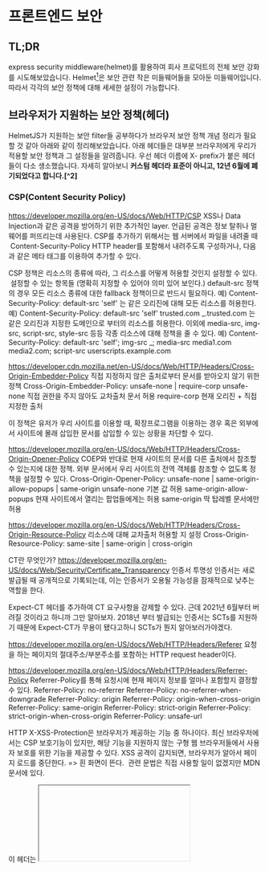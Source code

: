 # 프론트엔드 보안

## TL;DR

express security middleware(helmet)를 활용하여 회사 프로덕트의 전체 보안 강화를 시도해보았습니다.
Helmet[^1]은 보안 관련 작은 미들웨어들을 모아둔 미들웨어입니다. 따라서 각각의 보안 정책에 대해 세세한 설정이 가능합니다.

## 브라우저가 지원하는 보안 정책(헤더)

HelmetJS가 지원하는 보안 filter들 공부하다가 브라우저 보안 정책 개념 정리가 필요할 것 같아 아래와 같이 정리해보았습니다.
아래 헤더들은 대부분 브라우저에게 우리가 적용할 보안 정책과 그 설정들을 알려줍니다.
우선 헤더 이름에 X- prefix가 붙은 헤더들이 다소 생소했습니다. 자세히 알아보니 **커스텀 헤더라 표준이 아니고, 12년 6월에 폐기되었다고 합니다.[^2]**

### CSP(Content Security Policy)

https://developer.mozilla.org/en-US/docs/Web/HTTP/CSP
XSS나 Data Injection과 같은 공격을 방어하기 위한 추가적인 layer. 언급된 공격은 정보 탈취나 멀웨어를 퍼뜨리는데 사용된다.
CSP를 추가하기 위해서는 웹 서버에서 파일을 내려줄 때  Content-Security-Policy HTTP header를 포함해서 내려주도록 구성하거나,
다음과 같은 메타 태그를 이용하여 추가할 수 있다.

<meta http-equiv="Content-Security-Policy" content="default-src 'self'; img-src https://*; child-src 'none';">

CSP 정책은 리소스의 종류에 따라, 그 리소스를 어떻게 허용할 것인지 설정할 수 있다.  설정할 수 있는 항목들 (명확히 지정할 수 있어야 의미 있어 보인다.)
default-src 정책의 경우 모든 리소스 종류에 대한 fallback 정책이므로 반드시 필요하다.
예) Content-Security-Policy: default-src 'self' 는 같은 오리진에 대해 모든 리소스를 허용한다.
예) Content-Security-Policy: default-src 'self' trusted.com _.trusted.com 는 같은 오리진과 지정한 도메인으로 부터의 리소스를 허용한다.
이외에 media-src, img-src, script-src, style-src 등등 각종 리소스에 대해 정책을 줄 수 있다.
예) Content-Security-Policy: default-src 'self'; img-src _; media-src media1.com media2.com; script-src userscripts.example.com

https://developer.cdn.mozilla.net/en-US/docs/Web/HTTP/Headers/Cross-Origin-Embedder-Policy
직접 지정하지 않은 출처로부터 문서를 받아오지 않기 위한 정책
Cross-Origin-Embedder-Policy: unsafe-none | require-corp
unsafe-none
직접 권한을 주지 않아도 교차출처 문서 허용
require-corp
현재 오리진 + 직접 지정한 출처

이 정책은 유저가 우리 사이트를 이용할 때, 확장프로그램을 이용하는 경우 혹은 외부에서 사이트에 몰래 삽입한 문서를 삽입할 수 있는 상황을 차단할 수 있다.

https://developer.mozilla.org/en-US/docs/Web/HTTP/Headers/Cross-Origin-Opener-Policy
COEP와 반대로 현재 사이트의 문서를 다른 출처에서 참조할 수 있는지에 대한 정책.
외부 문서에서 우리 사이트의 전역 객체를 참조할 수 없도록 정책을 설정할 수 있다.
Cross-Origin-Opener-Policy: unsafe-none | same-origin-allow-popups | same-origin
unsafe-none
기본 값 허용
same-origin-allow-popups
현재 사이트에서 열리는 팝업들에게는 허용
same-origin
딱 탑레벨 문서에만 허용

https://developer.mozilla.org/en-US/docs/Web/HTTP/Headers/Cross-Origin-Resource-Policy
리소스에 대해 교차출처 허용할 지 설정
Cross-Origin-Resource-Policy: same-site | same-origin | cross-origin

CT란 무엇인가? https://developer.mozilla.org/en-US/docs/Web/Security/Certificate_Transparency
인증서 투명성 인증서는 새로 발급될 때 공개적으로 기록되는데, 이는 인증서가 오용될 가능성을 잠재적으로 낮추는 역할을 한다.

Expect-CT 헤더를 추가하여 CT 요구사항을 강제할 수 있다.
근데 2021년 6월부터 버려질 것이라고 하니까 그만 알아보자.
2018년 부터 발급되는 인증서는 SCTs를 지원하기 때문에 Expect-CT가 무용이 됐다고하니 SCTs가 뭔지 알아보러가야겠다.

https://developer.mozilla.org/en-US/docs/Web/HTTP/Headers/Referer
요청을 하는 페이지의 절대주소/부분주소를 포함하는 HTTP request header이다.

https://developer.mozilla.org/en-US/docs/Web/HTTP/Headers/Referrer-Policy
Referrer-Policy를 통해 요청시에 현재 페이지 정보를 얼마나 포함할지 결정할 수 있다.
Referrer-Policy: no-referrer
Referrer-Policy: no-referrer-when-downgrade
Referrer-Policy: origin
Referrer-Policy: origin-when-cross-origin
Referrer-Policy: same-origin
Referrer-Policy: strict-origin
Referrer-Policy: strict-origin-when-cross-origin
Referrer-Policy: unsafe-url

HTTP X-XSS-Protection은 브라우저가 제공하는 기능 중 하나이다. 최신 브라우저에서는 CSP 보호기능이 있지만, 해당 기능을 지원하지 않는 구형 웹 브라우저들에서 사용자 보호를 위한 기능을 제공할 수 있다.
XSS 공격이 감지되면, 브라우저가 알아서 페이지 로드를 중단한다. => 흰 화면이 뜬다. 
관련 문법은 직접 사용할 일이 없겠지만 MDN 문서에 있다.

이 헤더는 <iframe>, <frame>, <object>에서 해당 페이지를 렌더링할 수 있는지 여부를 결정한다.
Clickjacking 방지를 위해 사용한다.
여러 설정들이 있다.
https://developer.mozilla.org/ko/docs/Web/HTTP/Headers/X-Frame-Options

이 헤더 속성을 통해 브라우저에게 다른 도메인에 대한 요청을 어떻게 처리해야하는지 알려줄 수 있다.
이 헤더를 구현함으로써, 우리 사이트에서 다른 도메인의 리소스 요청을 제한하여 허용하지 않은 리소스들이 로딩(요청)되는 것을 방지한다. (어뷰징 방지)
과거의 플래시, PDF 파일 등등...

ie 8,9 버전 종특으로 인해 생긴 커스텀 헤더 (ie는 진작 사라졌어야 한다.)
안전하지 않은 파일을 다운로드할 수 있도록 브라우저에 알려준다. (요즘 필요한 헤더 속성은 아닌듯)
대충 ie만 이상하다는 글 
https://lesstif.tistory.com/entry/Internet-Explorer%EC%97%90%EC%84%9C-%EC%B2%A8%EB%B6%80-%ED%8C%8C%EC%9D%BC-%EB%8B%A4%EC%9A%B4%EB%A1%9C%EB%93%9C%EC%8B%9C-%EC%97%B4%EA%B8%B0-%EB%B2%84%ED%8A%BC-%EB%B9%84%ED%99%9C%EC%84%B1%ED%99%94

말 그대로 미리 IP-DNS 간의 handshaking을 끝내 놓겠다는 헤더 
사용자에게 좋은 경험을 줄 수 있다.
link tag rel에 속성 넣으면 된다.
페이지 뷰 높은 페이지들 /design, /workspace /templates 정도에 적용하면 긍정적인 결과가 나오지 않을까.. (이게 그렇게 중요할까 싶긴 하다...)
https://developer.mozilla.org/en-US/docs/Web/Performance/dns-prefetch
https://experienceleague.adobe.com/docs/core-services/interface/administration/dns-prefetch.html?lang=ko

MIME 타입을 무시하지 않게 제한하는 헤더
MIME 기반 공격을 막아준다. 지정한 MIME 타입으로만 페이지를 렌더할 수 있게 해준다.
딱히 우리 서비스에서 필요한지는 모르겠다. 일단 MIME 타입이 너무 다양하다.

HTTP Strict-Transport-Security response header
HTTP 대신 HTTPS만을 사용하여 통신해야한다고 브라우저에게 알리는 헤더
속성들 아래와 같음 
Strict-Transport-Security: max-age=<expire-time>
Strict-Transport-Security: max-age=<expire-time>; includeSubDomains
Strict-Transport-Security: max-age=<expire-time>; preload
과정
기본으로 Helmet이 지원하는 모든 보안 관련 미들웨어들을 적용시키면, /design이 안열린다.
어떤 보안 문제가 있는지 정확히는 모르겠지만 주로 리소스 출처 관련 문제인듯하다.
/, /workspace, /design > 라우터 별 체킹이 필요하다..
세부 필터 하나씩 시도: https://github.com/helmetjs/helmet
xssFilter
xss 공격
https://noirstar.tistory.com/266 
https://developer.mozilla.org/ko/docs/Web/HTTP/Headers/X-XSS-Protection
express에 적용시킨 helmet이 xss attacking 감지하여 브라우저에게 xss 공격이 들어왔다고 알려준다. 그럼 브라우저가 script 로딩을 멈춘다.
근데 staging, develop 환경에서 502를 뱉어냄...(실패...)

CSP filter
뭐가 필요한지 정확히 몰라 우선 패스 
하려면 네트워크를 통해 리소스 가져오는 도메인들에 대한 정리가 필요하다.
언젠가는 하면 좋을 것 같다.
다른 것들...
점진 적용해야할 것 같고, 적용 전에 정리가 필요하다. (우리 환경을 정확히 알아야할 것 같다.)
비즈 쪽 api도 호출하고, 여러 도메인에서 리소스를 가져오고 있어서 리소스 요청 관련 헤더는 필터들은 막 넣을 순 없을 것 같다.
일단 뭔지 알아야 적용할 수 있어서 나머지 헤더 속성들은 관련 헤더 속성들만 정리했다. 차츰 적용하면 좋을듯
lambda.js
https://github.com/aws-samples/amazon-cloudfront-functions/tree/main/add-security-headers
https://aws.amazon.com/ko/blogs/networking-and-content-delivery/adding-http-security-headers-using-lambdaedge-and-amazon-cloudfront/
근데 https://www.npmjs.com/package/aws-serverless-express 프로젝트 이관됨
https://github.com/vendia/serverless-express
+) AWS에 이런 보안 정책 관련 product(서비스)가 있을 것 같기도 하다. (← 이 방법이 더 여러모로 더 좋을 수도 있을 것 같다. 프론트 쪽 코드에 두면 문제 생길때마다 배포해야한다.)
적용 결과
HelmetJS를 적용하는 것은 실패하였다.
기존과 같이 문제가 되는 부분에 xss 스크립트를 치환하는 코드를 넣어 통과시키게 하여 해결하였다.
관련 이슈

Reference
좀 더 관심이 있다면 아래 자료들이 도움이 되지 않을까 
https://yohanpro.com/posts/front-end-security
https://expressjs.com/ko/advanced/best-practice-security.html

https://helmetjs.github.io/see-also/
https://developers.google.com/web/fundamentals/security/csp?hl=ko
https://www.google.com/about/appsecurity/learning/xss/

[^1]:
    [프로덕션 환경의 Express를 위한 보안 우수 사례](https://expressjs.com/ko/advanced/best-practice-security.html)
    [^2]; [HTTP 헤더 - HTTP - MDNThis is an obsolete API and is no longer guaranteed to work.This is an obsolete API and is no longer guaranteed to work.](https://developer.mozilla.org/ko/docs/Web/HTTP/Headers)
